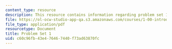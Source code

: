 ```yaml
---
content_type: resource
description: This resource contains information regarding problem set 1.
file: https://ol-ocw-studio-app-qa.s3.amazonaws.com/courses/1-00-introduction-to-computers-and-engineering-problem-solving-spring-2012/c60c96fb43e476467440f73ad63870fc_MIT1_00S12_PS_1.pdf
file_type: application/pdf
resourcetype: Document
title: Problem Set 1
uid: c60c96fb-43e4-7646-7440-f73ad63870fc
---
```

